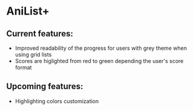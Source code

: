 # AniList+
## Current features:
- Improved readability of the progress for users with grey theme when using grid lists
- Scores are higlighted from red to green depending the user's score format

## Upcoming features:
- Highlighting colors customization
